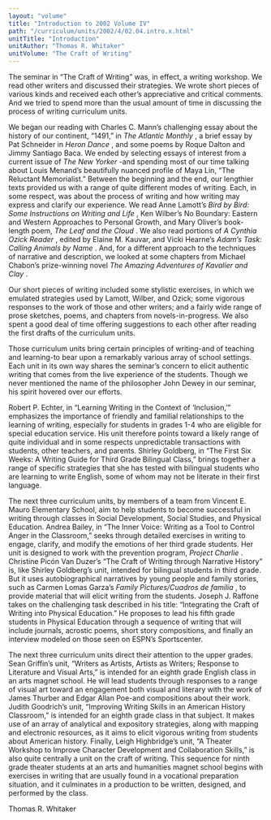 ```yaml
---
layout: "volume"
title: "Introduction to 2002 Volume IV"
path: "/curriculum/units/2002/4/02.04.intro.x.html"
unitTitle: "Introduction"
unitAuthor: "Thomas R. Whitaker"
unitVolume: "The Craft of Writing"
---
```

<body>
<p>
The seminar in “The Craft of Writing” was, in effect, a writing workshop. We read other writers and discussed their strategies. We wrote short pieces of various kinds and received each other’s appreciative and critical comments. And we tried to spend more than the usual amount of time in discussing the process of writing curriculum units.
</p>
<p>
We began our reading with Charles C. Mann’s challenging essay about the history of our continent, “1491,” in
<i>
The Atlantic Monthly
</i>
, a brief essay by Pat Schneider in
<i>
Heron Dance
</i>
, and some poems by Roque Dalton and Jimmy Santiago Baca. We ended by selecting essays of interest from a current issue of
<i>
The New Yorker
</i>
-and spending most of our time talking about Louis Menand’s beautifully nuanced profile of Maya Lin, “The Reluctant Memorialist.” Between the beginning and the end, our lengthier texts provided us with a range of quite different modes of writing. Each, in some respect, was about the process of writing and how writing may express and clarify our experience. We read Anne Lamott’s
<i>
Bird by Bird: Some Instructions on Writing and Life
</i>
, Ken Wilber’s No Boundary: Eastern and Western Approaches to Personal Growth, and Mary Oliver’s book-length poem,
<i>
The Leaf and the Cloud
</i>
. We also read portions of
<i>
A Cynthia Ozick Reader
</i>
, edited by Elaine M. Kauvar, and Vicki Hearne’s
<i>
Adam’s Task: Calling Animals by Name
</i>
. And, for a different approach to the techniques of narrative and description, we looked at some chapters from Michael Chabon’s prize-winning novel
<i>
The Amazing Adventures of Kavalier and Clay
</i>
.
</p>
<p>
Our short pieces of writing included some stylistic exercises, in which we emulated strategies used by Lamott, Wilber, and Ozick; some vigorous responses to the work of those and other writers; and a fairly wide range of prose sketches, poems, and chapters from novels-in-progress. We also spent a good deal of time offering suggestions to each other after reading the first drafts of the curriculum units.
</p>
<p>
Those curriculum units bring certain principles of writing-and of teaching and learning-to bear upon a remarkably various array of school settings. Each unit in its own way shares the seminar’s concern to elicit authentic writing that comes from the live experience of the students. Though we never mentioned the name of the philosopher John Dewey in our seminar, his spirit hovered over our efforts.
</p>
<p>
Robert P. Echter, in “Learning Writing in the Context of ‘Inclusion,’” emphasizes the importance of friendly and familial relationships to the learning of writing, especially for students in grades 1-4 who are eligible for special education service. His unit therefore points toward a likely range of quite individual and in some respects unpredictable transactions with students, other teachers, and parents. Shirley Goldberg, in “The First Six Weeks: A Writing Guide for Third Grade Bilingual Class,” brings together a range of specific strategies that she has tested with bilingual students who are learning to write English, some of whom may not be literate in their first language.
</p>
<p>
The next three curriculum units, by members of a team from Vincent E. Mauro Elementary School, aim to help students to become successful in writing through classes in Social Development, Social Studies, and Physical Education. Andrea Bailey, in “The Inner Voice: Writing as a Tool to Control Anger in the Classroom,” seeks through detailed exercises in writing to engage, clarify, and modify the emotions of her third grade students. Her unit is designed to work with the prevention program,
<i>
Project Charlie
</i>
. Christine Picón Van Duzer’s “The Craft of Writing through Narrative History” is, like Shirley Goldberg’s unit, intended for bilingual students in third grade. But it uses autobiographical narratives by young people and family stories, such as Carmen Lomas Garza’s
<i>
Family Pictures/Cuadros de familia
</i>
, to provide material that will elicit writing from the students. Joseph J. Raffone takes on the challenging task described in his title: “Integrating the Craft of Writing into Physical Education.” He proposes to lead his fifth grade students in Physical Education through a sequence of writing that will include journals, acrostic poems, short story compositions, and finally an interview modeled on those seen on ESPN’s Sportscenter.
</p>
<p>
The next three curriculum units direct their attention to the upper grades. Sean Griffin’s unit, “Writers as Artists, Artists as Writers; Response to Literature and Visual Arts,” is intended for an eighth grade English class in an arts magnet school. He will lead students through responses to a range of visual art toward an engagement both visual and literary with the work of James Thurber and Edgar Allan Poe-and compositions about their work. Judith Goodrich’s unit, “Improving Writing Skills in an American History Classroom,” is intended for an eighth grade class in that subject. It makes use of an array of analytical and expository strategies, along with mapping and electronic resources, as it aims to elicit vigorous writing from students about American history. Finally, Leigh Highbridge’s unit, “A Theater Workshop to Improve Character Development and Collaboration Skills,” is also quite centrally a unit on the craft of writing. This sequence for ninth grade theater students at an arts and humanities magnet school begins with exercises in writing that are usually found in a vocational preparation situation, and it culminates in a production to be written, designed, and performed by the class.
</p>
<p>
Thomas R. Whitaker
</p>
</body>